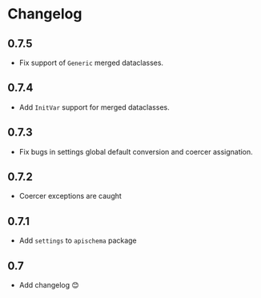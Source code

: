 # Changelog

## 0.7.5

- Fix support of `Generic` merged dataclasses.

## 0.7.4

- Add `InitVar` support for merged dataclasses.

## 0.7.3

- Fix bugs in settings global default conversion and coercer assignation.

## 0.7.2

- Coercer exceptions are caught

## 0.7.1

- Add `settings` to `apischema` package

## 0.7

- Add changelog 😊